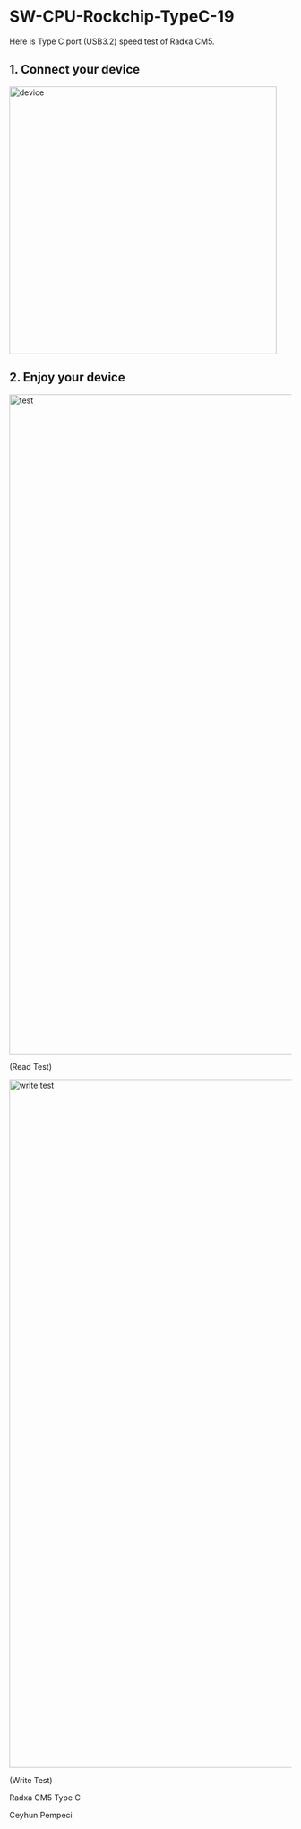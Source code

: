 # SW-CPU-Rockchip-TypeC-19

Here is Type C port (USB3.2) speed test of Radxa CM5.

## 1. Connect your device

<img width="477" alt="device" src="https://github.com/user-attachments/assets/1ece567b-c1d3-47fe-b9ed-9d42397fd1f6" />

## 2. Enjoy your device

<img width="1176" alt="test" src="https://github.com/user-attachments/assets/e7e7a3bc-9d7f-4b55-a765-d8eef0099fda" />

(Read Test)

<img width="1227" alt="write test" src="https://github.com/user-attachments/assets/ec619af6-2d58-4823-b982-c2b0bf48b4af" />

(Write Test)

Radxa CM5 Type C

Ceyhun Pempeci

